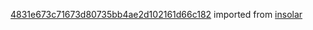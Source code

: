 [4831e673c71673d80735bb4ae2d102161d66c182](https://github.com/insolar/insolar/commit/4831e673c71673d80735bb4ae2d102161d66c182) imported from [insolar](https://github.com/insolar/insolar)
